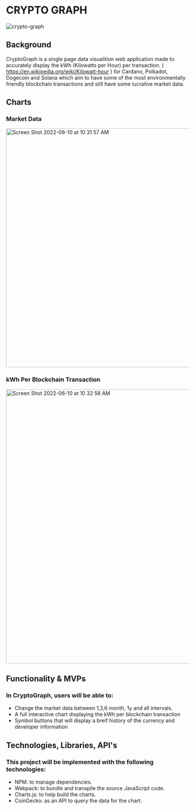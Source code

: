# CRYPTO GRAPH #

![crypto-graph](https://user-images.githubusercontent.com/80483775/190944344-1a3dc914-dcd2-4954-bb6d-93756c34c7ed.png)

## Background ##
CryptoGraph is a single page data visualition web application made to accurately
display the kWh (Kilowatts per Hour) per transaction. ( https://en.wikipedia.org/wiki/Kilowatt-hour )
for Cardano, Polkadot, Dogecoin and Solana which aim to have some of the most
environmentally friendly blockchain transactions and still have some lucrative
market data.

## Charts ##

### Market Data ###
<img width="653" alt="Screen Shot 2022-06-10 at 10 31 57 AM" src="https://user-images.githubusercontent.com/80483775/173094597-1c03c508-1c2c-4b9b-bf98-d2e85cda6d26.png">

### kWh Per Blockchain Transaction ###
<img width="749" alt="Screen Shot 2022-06-10 at 10 32 58 AM" src="https://user-images.githubusercontent.com/80483775/173094841-d3bcb684-0aa7-4afa-bc69-9a79bae88a67.png">


## Functionality & MVPs ##
### In CryptoGraph, users will be able to: ###
  * Change the market data between 1,3,6 month, 1y and all intervals. 
  * A full interactive chart displaying the kWh per blockchain transaction
  * Symbol buttons that will display a breif history of the currency and 
  developer information

## Technologies, Libraries, API's ##
### This project will be implemented with the following technologies: ###
  * NPM: to manage dependencies.
  * Webpack: to bundle and transpile the source JavaScript code.
  * Charts.js: to help build the charts.
  * CoinGecko: as an API to query the data for the chart.
